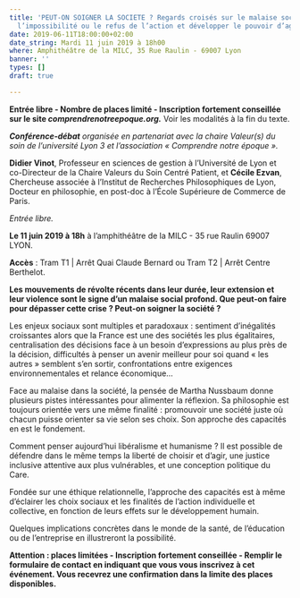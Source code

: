 ```yaml
---
title: 'PEUT-ON SOIGNER LA SOCIETE ? Regards croisés sur le malaise social :  dépasser
  l’impossibilité ou le refus de l’action et développer le pouvoir d’agir'
date: 2019-06-11T18:00:00+02:00
date_string: Mardi 11 juin 2019 à 18h00
where: Amphithéâtre de la MILC, 35 Rue Raulin - 69007 Lyon
banner: ''
types: []
draft: true

---
```

**Entrée libre - Nombre de places limité - Inscription fortement conseillée sur le site _comprendrenotreepoque.org._** Voir les modalités à la fin du texte.

**_Conférence-débat_** _organisée en partenariat avec la chaire Valeur(s) du soin de l’université Lyon 3 et l’association « Comprendre notre époque »._

**Didier Vinot**, Professeur en sciences de gestion à l’Université de Lyon et co-Directeur de la Chaire Valeurs du Soin Centré Patient, et **Cécile Ezvan**, Chercheuse associée à l’Institut de Recherches Philosophiques de Lyon, Docteur en philosophie, en post-doc à l’École Supérieure de Commerce de Paris.

_Entrée libre._

**Le 11 juin 2019 à 18h** à l’amphithéâtre de la MILC - 35 rue Raulin 69007 LYON.

**Accès** : Tram T1 | Arrêt Quai Claude Bernard  ou Tram T2 | Arrêt Centre Berthelot.

**Les mouvements de révolte récents dans leur durée, leur extension et leur violence sont le signe d’un malaise social profond. Que peut-on faire pour dépasser cette crise ? Peut-on soigner la société ?**

Les enjeux sociaux sont multiples et paradoxaux : sentiment d’inégalités croissantes alors que la France est une des sociétés les plus égalitaires, centralisation des décisions face à un besoin d’expressions au plus près de la décision, difficultés à penser un avenir meilleur pour soi quand « les autres » semblent s’en sortir, confrontations entre exigences environnementales et relance économique…

Face au malaise dans la société, la pensée de Martha Nussbaum donne plusieurs pistes intéressantes pour alimenter la réflexion. Sa philosophie est toujours orientée vers une même finalité : promouvoir une société juste où chacun puisse orienter sa vie selon ses choix.  Son approche des capacités en est le fondement.

Comment penser aujourd’hui libéralisme et humanisme ? Il est possible de défendre dans le même temps la liberté de choisir et d’agir, une justice inclusive attentive aux plus vulnérables, et une conception politique du Care.

Fondée sur une éthique relationnelle, l’approche des capacités est à même d’éclairer les choix sociaux et les finalités de l’action individuelle et collective, en fonction de leurs effets sur le développement humain.

Quelques implications concrètes dans le monde de la santé, de l’éducation ou de l’entreprise en illustreront la possibilité.

**Attention : places limitées - Inscription fortement conseillée - Remplir le formulaire de contact en indiquant que vous vous inscrivez à cet événement. Vous recevrez une confirmation dans la limite des places disponibles.**